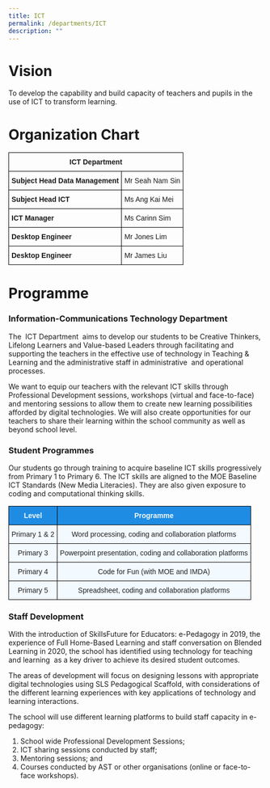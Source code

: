 ```yaml
---
title: ICT
permalink: /departments/ICT
description: ""
---
```

# Vision 

To develop the capability and build capacity of teachers and pupils in the use of ICT to transform learning.

# Organization Chart
<style type="text/css">
.tg  {border-collapse:collapse;border-spacing:0;}
.tg td{border-color:black;border-style:solid;border-width:1px;font-family:Arial, sans-serif;font-size:14px;
  overflow:hidden;padding:10px 5px;word-break:normal;}
.tg th{border-color:black;border-style:solid;border-width:1px;font-family:Arial, sans-serif;font-size:14px;
  font-weight:normal;overflow:hidden;padding:10px 5px;word-break:normal;}
.tg .tg-1wig{font-weight:bold;text-align:left;vertical-align:top}
.tg .tg-amwm{font-weight:bold;text-align:center;vertical-align:top}
.tg .tg-0lax{text-align:left;vertical-align:top}
</style>
<table class="tg">
<thead>
  <tr>
    <th class="tg-amwm" colspan="2">ICT Department</th>
  </tr>
</thead>
<tbody>
  <tr>
    <td class="tg-1wig">Subject Head Data Management</td>
    <td class="tg-0lax">Mr Seah Nam Sin</td>
  </tr>
  <tr>
    <td class="tg-1wig">Subject Head ICT</td>
    <td class="tg-0lax">Ms Ang Kai Mei</td>
  </tr>
  <tr>
    <td class="tg-1wig">ICT Manager</td>
    <td class="tg-0lax">Ms Carinn Sim</td>
  </tr>
  <tr>
    <td class="tg-1wig">Desktop Engineer</td>
    <td class="tg-0lax">Mr Jones Lim</td>
  </tr>
  <tr>
    <td class="tg-1wig">Desktop Engineer</td>
    <td class="tg-0lax">Mr James Liu</td>
  </tr>
</tbody>
</table>

# Programme

### **Information-Communications Technology Department**
The  ICT Department  aims to develop our students to be Creative Thinkers, Lifelong Learners and Value-based Leaders through facilitating and supporting the teachers in the effective use of technology in Teaching & Learning and the administrative staff in administrative  and operational processes.  

We want to equip our teachers with the relevant ICT skills through Professional Development sessions, workshops (virtual and face-to-face) and mentoring sessions to allow them to create new learning possibilities afforded by digital technologies. We will also create opportunities for our teachers to share their learning within the school community as well as beyond school level.

### **Student Programmes**

Our students go through training to acquire baseline ICT skills progressively from Primary 1 to Primary 6. The ICT skills are aligned to the MOE Baseline ICT Standards (New Media Literacies). They are also given exposure to coding and computational thinking skills.

<style type="text/css">
.tg  {border-collapse:collapse;border-spacing:0;}
.tg td{border-color:black;border-style:solid;border-width:1px;font-family:Arial, sans-serif;font-size:14px;
  overflow:hidden;padding:10px 5px;word-break:normal;}
.tg th{border-color:black;border-style:solid;border-width:1px;font-family:Arial, sans-serif;font-size:14px;
  font-weight:normal;overflow:hidden;padding:10px 5px;word-break:normal;}
.tg .tg-ocgt{background-color:#1F8CE4;color:#F2F9FF;font-weight:bold;text-align:center;vertical-align:middle}
.tg .tg-r129{background-color:#F2F9FF;color:#222;text-align:center;vertical-align:middle}
</style>
<table class="tg">
<thead>
  <tr>
    <th class="tg-ocgt"><span style="color:#F2F9FF;background-color:#1F8CE4">Level</span></th>
    <th class="tg-ocgt"><span style="color:#F2F9FF;background-color:#1F8CE4">Programme</span></th>
  </tr>
</thead>
<tbody>
  <tr>
    <td class="tg-r129"><span style="color:#222;background-color:#F2F9FF">Primary 1 &amp; 2</span></td>
    <td class="tg-r129"><span style="color:#222;background-color:#F2F9FF">Word processing, coding and collaboration platforms</span></td>
  </tr>
  <tr>
    <td class="tg-r129"><span style="color:#222;background-color:#F2F9FF">Primary 3</span></td>
    <td class="tg-r129"><span style="color:#222;background-color:#F2F9FF">Powerpoint presentation, coding and collaboration platforms</span></td>
  </tr>
  <tr>
    <td class="tg-r129"><span style="color:#222;background-color:#F2F9FF">Primary 4</span></td>
    <td class="tg-r129"><span style="color:#222;background-color:#F2F9FF">Code for Fun (with MOE and IMDA)</span></td>
  </tr>
  <tr>
    <td class="tg-r129"><span style="color:#222;background-color:#F2F9FF">Primary 5</span></td>
    <td class="tg-r129"><span style="color:#222;background-color:#F2F9FF">Spreadsheet, coding and collaboration platforms</span></td>
  </tr>
</tbody>
</table>

### **Staff Development**

With the introduction of SkillsFuture for Educators: e-Pedagogy in 2019, the experience of Full Home-Based Learning and staff conversation on Blended Learning in 2020, the school has identified using technology for teaching and learning  as a key driver to achieve its desired student outcomes.

The areas of development will focus on designing lessons with appropriate digital technologies using SLS Pedagogical Scaffold, with considerations of the different learning experiences with key applications of technology and learning interactions.  

The school will use different learning platforms to build staff capacity in e-pedagogy:

1.  School wide Professional Development Sessions;
2.  ICT sharing sessions conducted by staff;
3.  Mentoring sessions; and
4.  Courses conducted by AST or other organisations (online or face-to-face workshops).